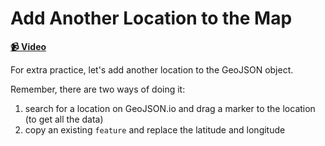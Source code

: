 # Add Another Location to the Map

**[📹 Video](https://egghead.io/lessons/egghead-add-another-location-to-the-map)**

For extra practice, let's add another location to the GeoJSON object.

Remember, there are two ways of doing it:

1. search for a location on GeoJSON.io and drag a marker to the location (to get all the data)
2. copy an existing `feature` and replace the latitude and longitude
